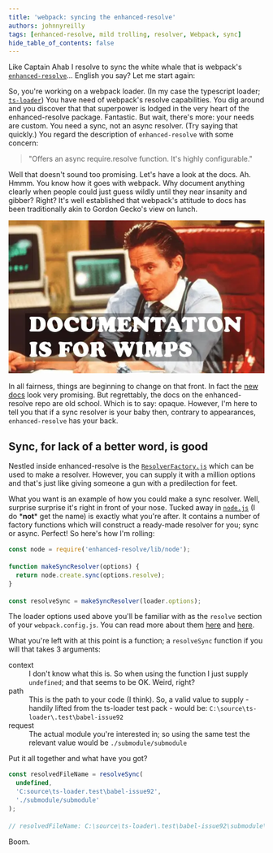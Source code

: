 ```yaml
---
title: 'webpack: syncing the enhanced-resolve'
authors: johnnyreilly
tags: [enhanced-resolve, mild trolling, resolver, Webpack, sync]
hide_table_of_contents: false
---
```


Like Captain Ahab I resolve to sync the white whale that is webpack's [`enhanced-resolve`](https://github.com/webpack/enhanced-resolve)... English you say? Let me start again:

So, you're working on a webpack loader. (In my case the typescript loader; [`ts-loader`](https://github.com/TypeStrong/ts-loader)) You have need of webpack's resolve capabilities. You dig around and you discover that that superpower is lodged in the very heart of the enhanced-resolve package. Fantastic. But wait, there's more: your needs are custom. You need a sync, not an async resolver. (Try saying that quickly.) You regard the description of `enhanced-resolve` with some concern:

> "Offers an async require.resolve function. It's highly configurable."

Well that doesn't sound too promising. Let's have a look at the docs. Ah. Hmmm. You know how it goes with webpack. Why document anything clearly when people could just guess wildly until they near insanity and gibber? Right? It's well established that webpack's attitude to docs has been traditionally akin to Gordon Gecko's view on lunch.

![](documentation-is-for-wimps.webp)

In all fairness, things are beginning to change on that front. In fact the [new docs](https://webpack.js.org/) look very promising. But regrettably, the docs on the enhanced-resolve repo are old school. Which is to say: opaque. However, I'm here to tell you that if a sync resolver is your baby then, contrary to appearances, `enhanced-resolve` has your back.

## Sync, for lack of a better word, is good

Nestled inside enhanced-resolve is the [`ResolverFactory.js`](https://github.com/webpack/enhanced-resolve/blob/3f3f4cd1fcbafa1e98c3c6470fed1277817ed607/lib/ResolverFactory.js) which can be used to make a resolver. However, you can supply it with a million options and that's just like giving someone a gun with a predilection for feet.

What you want is an example of how you could make a sync resolver. Well, surprise surprise it's right in front of your nose. Tucked away in [`node.js`](https://github.com/webpack/enhanced-resolve/blob/3f3f4cd1fcbafa1e98c3c6470fed1277817ed607/lib/node.js) (I do \***not**\* get the name) is exactly what you're after. It contains a number of factory functions which will construct a ready-made resolver for you; sync or async. Perfect! So here's how I'm rolling:

```js
const node = require('enhanced-resolve/lib/node');

function makeSyncResolver(options) {
  return node.create.sync(options.resolve);
}

const resolveSync = makeSyncResolver(loader.options);
```

The loader options used above you'll be familiar with as the `resolve` section of your `webpack.config.js`. You can read more about them [here](https://github.com/webpack/enhanced-resolve/blob/master/README/index.md) and [here](https://webpack.js.org/configuration/resolve/).

What you're left with at this point is a function; a `resolveSync` function if you will that takes 3 arguments:

<dl><dt>context</dt><dd>I don't know what this is. So when using the function I just supply <code>undefined</code>; and that seems to be OK. Weird, right?</dd><dt>path</dt><dd>This is the path to your code (I think). So, a valid value to supply - handily lifted from the ts-loader test pack - would be: <code>C:\source\ts-loader\.test\babel-issue92</code></dd><dt>request</dt><dd>The actual module you're interested in; so using the same test the relevant value would be <code>./submodule/submodule</code></dd></dl>

Put it all together and what have you got?

```js
const resolvedFileName = resolveSync(
  undefined,
  'C:source\ts-loader.test\babel-issue92',
  './submodule/submodule'
);

// resolvedFileName: C:\source\ts-loader\.test\babel-issue92\submodule\submodule.tsx
```

Boom.
